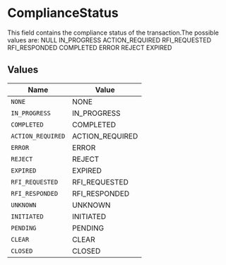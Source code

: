 # ComplianceStatus

This field contains the compliance status of the transaction.The possible values are:
NULL
IN_PROGRESS
ACTION_REQUIRED
RFI_REQUESTED
RFI_RESPONDED
COMPLETED
ERROR
REJECT
EXPIRED


## Values

| Name              | Value             |
| ----------------- | ----------------- |
| `NONE`            | NONE              |
| `IN_PROGRESS`     | IN_PROGRESS       |
| `COMPLETED`       | COMPLETED         |
| `ACTION_REQUIRED` | ACTION_REQUIRED   |
| `ERROR`           | ERROR             |
| `REJECT`          | REJECT            |
| `EXPIRED`         | EXPIRED           |
| `RFI_REQUESTED`   | RFI_REQUESTED     |
| `RFI_RESPONDED`   | RFI_RESPONDED     |
| `UNKNOWN`         | UNKNOWN           |
| `INITIATED`       | INITIATED         |
| `PENDING`         | PENDING           |
| `CLEAR`           | CLEAR             |
| `CLOSED`          | CLOSED            |